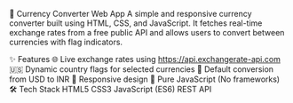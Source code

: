 💱 Currency Converter Web App
A simple and responsive currency converter built using HTML, CSS, and JavaScript. It fetches real-time exchange rates from a free public API and allows users to convert between currencies with flag indicators.

✨ Features
🌐 Live exchange rates using https://api.exchangerate-api.com
🇺🇸 Dynamic country flags for selected currencies
🔁 Default conversion from USD to INR
🎯 Responsive design
🧠 Pure JavaScript (No frameworks)
🛠️ Tech Stack
HTML5
CSS3
JavaScript (ES6)
REST API
